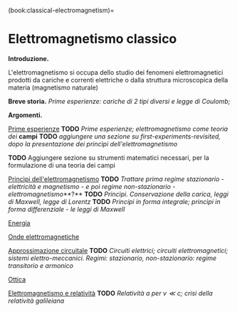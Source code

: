 (book:classical-electromagnetism)=
# Elettromagnetismo classico

**Introduzione.**

L'elettromagnetismo si occupa dello studio dei fenomeni elettromagnetici prodotti da cariche e correnti elettriche o dalla struttura microscopica della materia (magnetismo naturale)

**Breve storia.** *Prime esperienze: cariche di 2 tipi diversi e legge di Coulomb;* 

**Argomenti.**

[Prime esperienze](classical-electromagnetism:first-experiments) **TODO** *Prime esperienze; elettromagnetismo come teoria dei* **campi** **TODO** *aggiungere una sezione su first-experiments-revisited, dopo la presentazione dei princìpi dell'elettromagnetismo*

**TODO** Aggiungere sezione su strumenti matematici necessari, per la formulazione di una teoria dei campi

[Princìpi dell'elettromagnetismo](classical-electromagnetism:principles) **TODO** *Trattare prima regime stazionario - elettricità e magnetismo - e poi regime non-stazionario - elettromagnetismo***?** **TODO** *Princìpi. Conservazione della carica, leggi di Maxwell, legge di Lorentz* **TODO** *Principi in forma integrale; princìpi in forma differenziale - le leggi di Maxwell*

[Energia](classical-electromagnetism:energy)

[Onde elettromagnetiche](classical-electromagnetism:waves)

[Approssimazione circuitale](classical-electromagnetism:circuits) **TODO** *Circuiti elettrici; circuiti elettromagnetici; sistemi elettro-meccanici. Regimi: stazionario, non-stazionario: regime transitorio e armonico*

[Ottica](classical-optics)

[Elettromagnetismo e relatività]() **TODO** *Relatività a per $v \ll c$; crisi della relatività galileiana*

